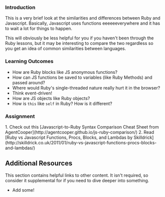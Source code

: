 ### Introduction

This is a very brief look at the similarities and differences between Ruby and Javascript.  Basically, Javascript uses functions eeeeeeverywhere and it has to wait a lot for things to happen.

This will obviously be less helpful for you if you haven't been through the Ruby lessons, but it may be interesting to compare the two regardless so you get an idea of common similarities between languages.

### Learning Outcomes

* How are Ruby blocks like JS anonymous functions?
* How can JS functions be saved to variables (like Ruby Methods) and passed around?
* Where would Ruby's single-threaded nature really hurt it in the browser?
* Think event-driven!
* How are JS objects like Ruby objects?
* How is `this` like `self` in Ruby?  How is it different?

### Assignment

<div class="lesson-content__panel" markdown="1">
1. Check out this [Javascript-to-Ruby Syntax Comparison Cheat Sheet from AgentCooper](http://agentcooper.github.io/js-ruby-comparison/)
2. Read [Ruby vs Javascript Functions, Procs, Blocks, and Lambdas by Skilldrick](http://skilldrick.co.uk/2011/01/ruby-vs-javascript-functions-procs-blocks-and-lambdas/)
</div>

## Additional Resources
This section contains helpful links to other content. It isn't required, so consider it supplemental for if you need to dive deeper into something.

* Add some!
